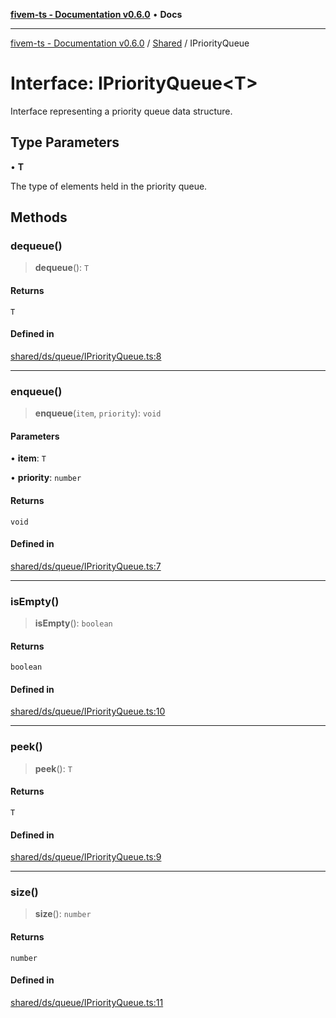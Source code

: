 [**fivem-ts - Documentation v0.6.0**](../../../README.md) • **Docs**

***

[fivem-ts - Documentation v0.6.0](../../../README.md) / [Shared](../README.md) / IPriorityQueue

# Interface: IPriorityQueue\<T\>

Interface representing a priority queue data structure.

## Type Parameters

• **T**

The type of elements held in the priority queue.

## Methods

### dequeue()

> **dequeue**(): `T`

#### Returns

`T`

#### Defined in

[shared/ds/queue/IPriorityQueue.ts:8](https://github.com/Purpose-Dev/fivem-ts/blob/main/src/shared/ds/queue/IPriorityQueue.ts#L8)

***

### enqueue()

> **enqueue**(`item`, `priority`): `void`

#### Parameters

• **item**: `T`

• **priority**: `number`

#### Returns

`void`

#### Defined in

[shared/ds/queue/IPriorityQueue.ts:7](https://github.com/Purpose-Dev/fivem-ts/blob/main/src/shared/ds/queue/IPriorityQueue.ts#L7)

***

### isEmpty()

> **isEmpty**(): `boolean`

#### Returns

`boolean`

#### Defined in

[shared/ds/queue/IPriorityQueue.ts:10](https://github.com/Purpose-Dev/fivem-ts/blob/main/src/shared/ds/queue/IPriorityQueue.ts#L10)

***

### peek()

> **peek**(): `T`

#### Returns

`T`

#### Defined in

[shared/ds/queue/IPriorityQueue.ts:9](https://github.com/Purpose-Dev/fivem-ts/blob/main/src/shared/ds/queue/IPriorityQueue.ts#L9)

***

### size()

> **size**(): `number`

#### Returns

`number`

#### Defined in

[shared/ds/queue/IPriorityQueue.ts:11](https://github.com/Purpose-Dev/fivem-ts/blob/main/src/shared/ds/queue/IPriorityQueue.ts#L11)
